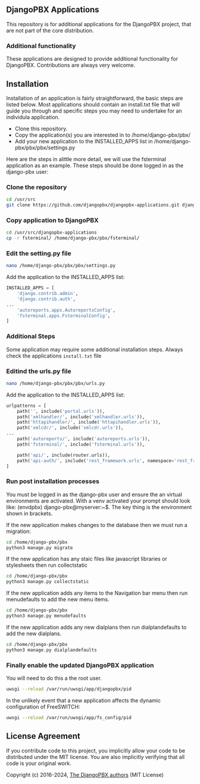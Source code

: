DjangoPBX Applications
--------------------------------------
This repository is for additional applications for the DjangoPBX project,
that are not part of the core distribution.

### Additional functionality
These applications are designed to provide additional functionality for DjangoPBX.
Contributions are always very welcome.

## Installation
Installation of an application is fairly straightforward, the basic steps are listed below.
Most applications should contain an install.txt file that will guide you through and specific
steps you may need to undertake for an individula application.
* Clone this repository.
* Copy the application(s) you are interested in to /home/django-pbx/pbx/
* Add your new application to the INSTALLED_APPS list in /home/django-pbx/pbx/pbx/settings.py

Here are the steps in alittle more detail, we will use the fsterminal application as an example.
These steps should be done logged in as the django-pbx user:

### Clone the repository
```sh
cd /usr/src
git clone https://github.com/djangopbx/djangopbx-applications.git djangopbx-applications
```

### Copy application to DjangoPBX
```sh
cd /usr/src/djangopbx-applications
cp -r fsterminal/ /home/django-pbx/pbx/fsterminal/
```

### Edit the setting.py file
```sh
nano /home/django-pbx/pbx/pbx/settings.py
```
Add the application to the INSTALLED_APPS list:
```python
INSTALLED_APPS = [
    'django.contrib.admin',
    'django.contrib.auth',
...
    'autoreports.apps.AutoreportsConfig',
    'fsterminal.apps.FsterminalConfig',
]
```
### Additional Steps
Some application may require some additional installation steps.  Always check
the applications `install.txt` file

###  Editind the urls.py file
```sh
nano /home/django-pbx/pbx/pbx/urls.py
```
Add the application to the INSTALLED_APPS list:
```python
urlpatterns = [
    path('', include('portal.urls')),
    path('xmlhandler/', include('xmlhandler.urls')),
    path('httapihandler/', include('httapihandler.urls')),
    path('xmlcdr/', include('xmlcdr.urls')),
...
    path('autoreports/', include('autoreports.urls')),
    path('fsterminal/', include('fsterminal.urls')),

    path('api/', include(router.urls)),
    path('api-auth/', include('rest_framework.urls', namespace='rest_framework'))
]
```
###  Run post installation processes
You must be logged in as the django-pbx user and ensure the an virtual environments are activated.
With a venv activated your prompt should look like: (envdpbx) django-pbx@myserver:~$.
The key thing is the environment shown in brackets.

If the new application makes changes to the database then we must run a migration:
```sh
cd /home/django-pbx/pbx
python3 manage.py migrate
```

If the new application has any staic files like javascript libraries or stylesheets then run collectstatic
```sh
cd /home/django-pbx/pbx
python3 manage.py collectstatic
```

If the new application adds any items to the Navigation bar menu then run menudefaults to
add the new menu items.
```sh
cd /home/django-pbx/pbx
python3 manage.py menudefaults
```

If the new application adds any new dialplans then run dialplandefaults to
add the new dialplans.
```sh
cd /home/django-pbx/pbx
python3 manage.py dialplandefaults
```

###  Finally enable the updated DjangoPBX application
You will need to do this a the root user.
```sh
uwsgi --reload /var/run/uwsgi/app/djangopbx/pid
```

In the unlikely event that a new application affects the dynamic configuration of FreeSWITCH:
```sh
uwsgi --reload /var/run/uwsgi/app/fs_config/pid
```


## License Agreement

If you contribute code to this project, you implicitly allow your code to be distributed under the MIT license. You are also implicitly verifying that all code is your original work.

Copyright (c) 2016-2024, [The DjangoPBX authors](https://github.com/djangopbx/djangopbx-applications/graphs/contributors) (MIT License)<br>
